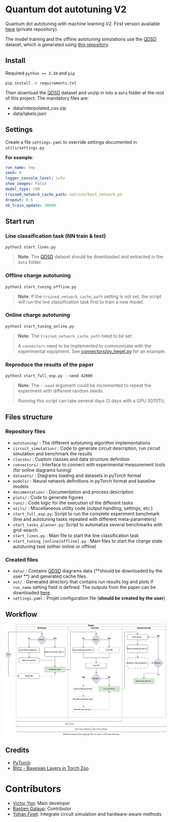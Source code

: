 # Quantum dot autotuning V2

Quantum dot autotuning with machine learning V2. First version
available [here](https://github.com/3it-inpaqt/dot-calibration) (private repository).

The model training and the offline autotuning simulations use the [QDSD](https://doi.org/10.5281/zenodo.11402792)
dataset, which is generated using [this repository](https://github.com/3it-inpaqt/qdsd-dataset).

## Install

Required `python >= 3.10` and `pip`

```shell script
pip install -r requirements.txt
```

Then download the [QDSD](https://doi.org/10.5281/zenodo.11402792) dataset
and unzip in into a `data` folder at the root of this project. The mandatory files are:

* data/interpolated_csv.zip
* data/labels.json

## Settings

Create a file `settings.yaml` to override settings documented in `utils/settings.py`

**For example**:

```yaml
run_name: tmp
seed: 0
logger_console_level: info
show_images: False
model_type: CNN
trained_network_cache_path: out/cnn/best_network.pt
dropout: 0.6
nb_train_update: 30000
```

## Start run

### Line classification task (NN train & test)

```shell
python3 start_lines.py
```

> **Note**: The [QDSD](https://doi.org/10.5281/zenodo.11402792) dataset should be downloaded and extracted in the `data`
> folder.

### Offline charge autotuning

```shell
python3 start_tuning_offline.py
```

> **Note**: If the `trained_network_cache_path` setting is not set, the script will run the line classification task
> first to train a new model.

### Online charge autotuning

```shell
python3 start_tuning_online.py
```

> **Note**: The `trained_network_cache_path` need to be set.
>
> A `connectors` need to be implemented to communicate with the experimental equipment.
> See [connectors/py_hegel.py](connectors/py_hegel.py) for an example.

### Reproduce the results of the paper

```shell
python3 start_full_exp.py --seed 42000
```

> **Note**: The `--seed` argument could be incremented to repeat the experiment with different random seeds.
>
> Running this script can take several days (3 days with a GPU 3070Ti).

## Files structure

### Repository files

* `autotuning/` : The different autotuning algorithm implementations
* `circuit_simulation/` : Code to generate circuit description, run circuit simulation and benchmark the results
* `classes/` : Custom classes and data structure definition
* `connectors/` : Interface to connect with experimental measurement tools (for online diagrams tuning)
* `datasets/` : Diagrams loading and datasets in pyTorch
  format
* `models/` : Neural network definitions in pyTorch format and baseline models
* `documentation/` : Documentation and process description
* `plots/` : Code to generate figures
* `runs/` : Code logic for the execution of the different tasks
* `utils/` : Miscellaneous utility code (output handling, settings, etc.)
* `start_full_exp.py`: Script to run the complete experiment benchmark (line and autotuning tasks repeated with
  different meta-parameters)
* `start_tasks_planner.py`: Script to automatize several benchmarks with grid-search
* `start_lines.py` : Main file to start the line classification task
* `start_tuning_[online|offline].py` : Main files to start the charge state autotuning task (either online or offline)

### Created files

* `data/` : Contains [QDSD](https://doi.org/10.5281/zenodo.11402792) diagrams data (**should be downloaded by the user
  **) and generated cache files.
* `out/` : Generated directory that contains run results log and plots if `run_name` setting field is defined. The
  outputs from the paper can be downloaded [here](https://doi.org/10.5281/zenodo.11403192).
* `settings.yaml` : Projet configuration file (**should be created by the user**)

## Workflow

![code-workflow](documentation/workflow.drawio.svg "High-level representation of the code Workflow")

## Credits

* [PyTorch](https://pytorch.org/)
* [Blitz - Bayesian Layers in Torch Zoo](https://github.com/piEsposito/blitz-bayesian-deep-learning)

# Contributors

* [Victor Yon](https://github.com/victor-yon): Main developer
* [Bastien Galaup](https://github.com/assh2802): Contributor
* [Yohan Finet](https://github.com/YohanFinet): Integrate circuit simulation and hardware-aware methods